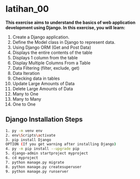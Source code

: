 # latihan_00

<b>This exercise aims to understand the basics of web application development using Django. In this exercise, you will learn:</b>

1. Create a Django application.
2. Define the Model class in Django to represent data.
3. Using Django ORM (Get and Post Data)
4. Displays the entire contents of the table
5. Displays 1 column from the table
6. Display Multiple Columns From a Table
7. Data Filtering (filter, exclude, get)
8. Data Iteration
9. Checking data in tables
10. Update Large Amounts of Data
11. Delete Large Amounts of Data
12. Many to One
13. Many to Many
14. One to One

## Django Installation Steps

```bash
1. py -m venv env
2. env\Scripts\activate
3. pip install Django
OPTION (If you get warning after installing Django)
4. py -m pip install --upgrade pip
5. django-admin startproject myproject
6. cd myproject
7. python manage.py migrate
8. python manage.py createsuperuser
9. python manage.py runserver
```
